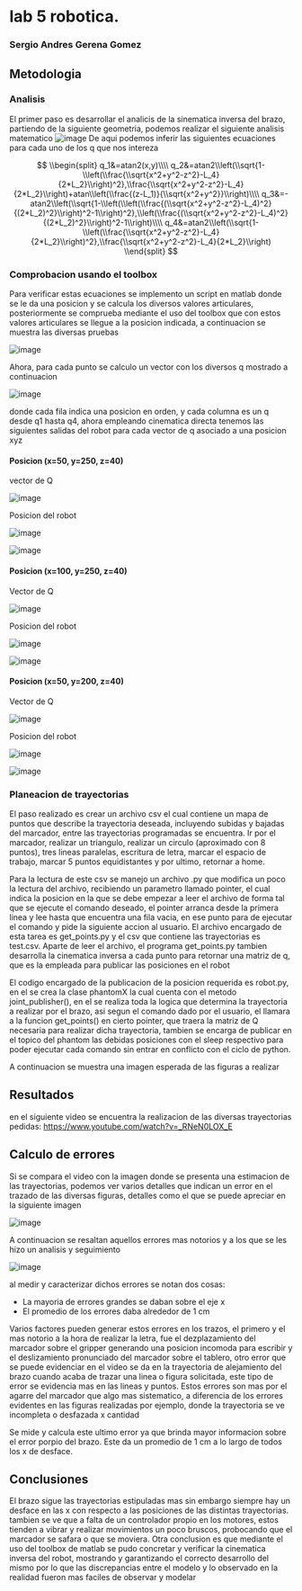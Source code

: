 # lab 5 robotica. 

### Sergio Andres Gerena Gomez


## Metodologia
### Analisis
El primer paso es desarrollar el analicis de la sinematica inversa del brazo, partiendo de la siguiente geometria, podemos realizar el siguiente analisis matematico
![image](https://user-images.githubusercontent.com/38962033/199860851-7d300dd7-0d80-43bc-bd3f-8224737be053.png)
De aqui podemos inferir las siguientes ecuaciones para cada uno de los q que nos intereza

$$
\\begin{split}
q_1&=atan2(x,y)\\\\
q_2&=atan2\\left(\\sqrt{1-\\left(\\frac{\\sqrt{x^2+y^2-z^2}-L_4}{2*L_2}\\right)^2},\\frac{\\sqrt{x^2+y^2-z^2}-L_4}{2*L_2}\\right)+atan\\left(\\frac{(z-L_1)}{\\sqrt{x^2+y^2}}\\right)\\\\
q_3&=-atan2\\left(\\sqrt{1-\\left(\\left(\\frac{(\\sqrt{x^2+y^2-z^2}-L_4)^2}{(2*L_2)^2}\\right)^2-1\\right)^2},\\left(\\frac{(\\sqrt{x^2+y^2-z^2}-L_4)^2}{(2*L_2)^2}\\right)^2-1\\right)\\\\
q_4&=atan2\\left(\\sqrt{1-\\left(\\frac{\\sqrt{x^2+y^2-z^2}-L_4}{2*L_2}\\right)^2},\\frac{\\sqrt{x^2+y^2-z^2}-L_4}{2*L_2}\\right)
\\end{split}
$$

### Comprobacion usando el toolbox

Para verificar estas ecuaciones se implemento un script en matlab donde se le da una posicion y se calcula los diversos valores articulares, posteriormente se comprueba mediante el uso del toolbox que con estos valores articulares se llegue a la posicion indicada, a continuacion se muestra las diversas pruebas

![image](https://user-images.githubusercontent.com/38962033/200090971-a3e10695-284d-40fb-bca8-2821b0ddaeef.png)

Ahora, para cada punto se calculo un vector con los diversos q mostrado a continuacion

![image](https://user-images.githubusercontent.com/38962033/200091104-66ab67a1-ba9f-4a46-8299-27444d8facf5.png)

donde cada fila indica una posicion en orden, y cada columna es un q desde q1 hasta q4, ahora empleando cinematica directa tenemos las siguientes salidas del robot para cada vector de q asociado a una posicion xyz

#### Posicion (x=50, y=250, z=40)
vector de Q

![image](https://user-images.githubusercontent.com/38962033/200091483-4bed67b6-9ed4-4146-977d-5b4acecc71ac.png)

Posicion del robot

![image](https://user-images.githubusercontent.com/38962033/200091566-c62a8871-6141-43cf-8cb3-6663ac9651ff.png)

![image](https://user-images.githubusercontent.com/38962033/200091626-dd9aafb1-ef7d-4fc9-b7dc-b4b8f8ed2a15.png)

#### Posicion (x=100, y=250, z=40)

Vector de Q

![image](https://user-images.githubusercontent.com/38962033/200091775-3e72deb7-f2ee-4ec2-aad0-727ca91402f3.png)

Posicion del robot

![image](https://user-images.githubusercontent.com/38962033/200091817-c71cbb75-ec8b-4ec9-9240-9c0537f6476d.png)

![image](https://user-images.githubusercontent.com/38962033/200091863-b768f70e-dcc2-4ce3-8b0f-3b92dfa63ebe.png)

#### Posicion (x=50, y=200, z=40)

Vector de Q

![image](https://user-images.githubusercontent.com/38962033/200091989-f6ddeb6c-5c5b-4e42-8273-694cb7e8860c.png)

Posicion del robot 

![image](https://user-images.githubusercontent.com/38962033/200092022-a4c0b640-0985-4330-9de3-d9399598182f.png)

![image](https://user-images.githubusercontent.com/38962033/200092100-8348501b-9248-4ea9-9e53-7fd5732ce2eb.png)

### Planeacion de trayectorias

El paso realizado es crear un archivo csv el cual contiene un mapa de puntos que describe la trayectoria deseada, incluyendo subidas y bajadas del marcador, entre las trayectorias programadas se encuentra. Ir por el marcador, realizar un triangulo, realizar un circulo (aproximado con 8 puntos), tres lineas paralelas, escritura de letra, marcar el espacio de trabajo, marcar 5 puntos equidistantes y por ultimo, retornar a home.

Para la lectura de este csv se manejo un archivo .py que modifica un poco la lectura del archivo, recibiendo un parametro llamado pointer, el cual indica la posicion en la que se debe empezar a leer el archivo de forma tal que se ejecute el comando deseado, el pointer arranca desde la primera linea y lee hasta que encuentra una fila vacia, en ese punto para de ejecutar el comando y pide la siguiente accion al usuario. El archivo encargado de esta tarea es get_points.py y el csv que contiene las trayectorias es test.csv. Aparte de leer el archivo, el programa get_points.py tambien desarrolla la cinematica inversa a cada punto para retornar una matriz de q, que es la empleada para publicar las posiciones en el robot

El codigo encargado de la publicacion de la posicion requerida es robot.py, en el se crea la clase phantomX la cual cuenta con el metodo joint_publisher(), en el se realiza toda la logica que determina la trayectoria a realizar por el brazo, asi segun el comando dado por el usuario, el llamara a la funcion get_points() en cierto pointer, que traera la matriz de Q necesaria para realizar dicha trayectoria, tambien se encarga de publicar en el topico del phantom las debidas posiciones con el sleep respectivo para poder ejecutar cada comando sin entrar en conflicto con el ciclo de python.

A continuacion se muestra una imagen esperada de las figuras a realizar






    
  ## Resultados
  en el siguiente video se encuentra la realizacion de las diversas trayectorias pedidas: https://www.youtube.com/watch?v=_RNeN0LOX_E


## Calculo de errores
Si se compara el video con la imagen donde se presenta una estimacion de las trayectorias, podemos ver varios detalles que indican un error en el trazado de las diversas figuras, detalles como el que se puede apreciar en la siguiente imagen

![image](https://user-images.githubusercontent.com/38962033/200095543-75e1c86e-ce7a-4424-94f9-528224597d28.png)

A continuacion se resaltan aquellos errores mas notorios y a los que se les hizo un analisis y seguimiento

![image](https://user-images.githubusercontent.com/38962033/200096128-bccaecd2-8797-4ba1-9afc-8e75860a6bfc.png)

al medir y caracterizar dichos errores se notan dos cosas:

- La mayoria de errores grandes se daban sobre el eje x
- El promedio de los errores daba alrededor de 1 cm

Varios factores pueden generar estos errores en los trazos, el primero y el mas notorio a la hora de realizar la letra, fue el dezplazamiento del marcador sobre el gripper generando una posicion incomoda para escribir y el deslizamiento pronunciado del marcador sobre el tablero, otro error que se puede evidenciar en el video se da en la trayectoria de alejamiento del brazo cuando acaba de trazar una linea o figura solicitada, este tipo de error se evidencia mas en las lineas y puntos. Estos errores son mas por el agarre del marcador que algo mas sistematico, a diferencia de los errores evidentes en las figuras realizadas por ejemplo, donde la trayectoria se ve incompleta o desfazada x cantidad

Se mide y calcula este ultimo error ya que brinda mayor informacion sobre el error porpio del brazo. Este da un promedio de 1 cm a lo largo de todos los x de desface.


  ## Conclusiones
El brazo sigue las trayectorias estipuladas mas sin embargo siempre hay un desface en las x con respecto a las posiciones de las distintas trayectorias. tambien se ve que a falta de un controlador propio en los motores, estos tienden a vibrar y realizar movimientos un poco bruscos, probocando que el marcador se safara o que se moviera. Otra conclusion es que mediante el uso del toolbox de matlab se pudo concretar y verificar la cinematica inversa del robot, mostrando y garantizando el correcto desarrollo del mismo por lo que las discrepancias entre el modelo y lo observado en la realidad fueron mas faciles de observar y modelar
